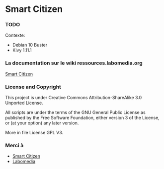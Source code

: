 # Smart Citizen

### TODO

Contexte:
* Debian 10 Buster
* Kivy 1.11.1


### La documentation sur le wiki ressources.labomedia.org

[Smart Citizen](https://ressources.labomedia.org/kivy_application_android_smart_citizen)

### License and Copyright

This project is under Creative Commons Attribution-ShareAlike 3.0 Unported License.

All scripts are under the terms of the GNU General Public License as published
by the Free Software Foundation, either version 3 of the License,
or (at your option) any later version.

More in file License GPL V3.


### Merci à

* [Smart Citizen](https://smartcitizen.me/)
* [Labomedia](https://labomedia.org/)
